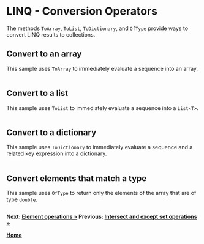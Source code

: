 # LINQ - Conversion Operators

The methods `ToArray`, `ToList`, `ToDictionary`, and `OfType` provide ways to convert LINQ results to collections.

## Convert to an array

This sample uses `ToArray` to immediately evaluate a sequence into an array.

``` cs --region convert-to-array --source-file ../src/Conversions.cs --project ../src/Try101LinqSamples.csproj
```

## Convert to a list

This sample uses `ToList` to immediately evaluate a sequence into a `List<T>`.

``` cs --region convert-to-list --source-file ../src/Conversions.cs --project ../src/Try101LinqSamples.csproj
```

## Convert to a dictionary

This sample uses `ToDictionary` to immediately evaluate a sequence and a related key expression into a dictionary.

``` cs --region convert-to-dictionary --source-file ../src/Conversions.cs --project ../src/Try101LinqSamples.csproj
```

## Convert elements that match a type

This sample uses `OfType` to return only the elements of the array that are of type `double`.

``` cs --region convert-to-type --source-file ../src/Conversions.cs --project ../src/Try101LinqSamples.csproj
```

**Next: [Element operations &raquo;](./elements.md) Previous:  [Intersect and except set operations &raquo;](./sets-2.md)**

**[Home](../README.md)**
